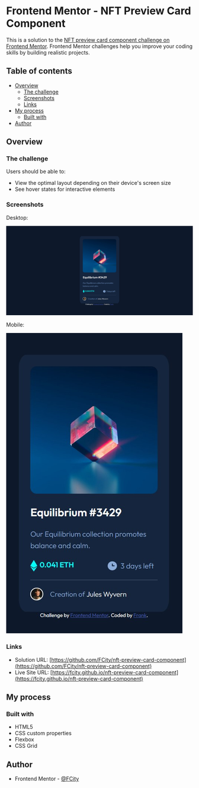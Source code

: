 # Frontend Mentor - NFT Preview Card Component

This is a solution to the [NFT preview card component challenge on Frontend Mentor](https://www.frontendmentor.io/challenges/nft-preview-card-component-SbdUL_w0U). Frontend Mentor challenges help you improve your coding skills by building realistic projects.

## Table of contents

- [Overview](#overview)
  - [The challenge](#the-challenge)
  - [Screenshots](#screenshots)
  - [Links](#links)
- [My process](#my-process)
  - [Built with](#built-with)
- [Author](#author)

## Overview

### The challenge

Users should be able to:

- View the optimal layout depending on their device's screen size
- See hover states for interactive elements

### Screenshots

Desktop:

![Desktop view](./images/screenshot-desktop.jpg?raw=true)

Mobile:

![Mobile view](./images/screenshot-mobile.jpg?raw=true)

### Links

- Solution URL: [https://github.com/FCity/nft-preview-card-component](https://github.com/FCity/nft-preview-card-component)
- Live Site URL: [https://fcity.github.io/nft-preview-card-component](https://fcity.github.io/nft-preview-card-component)

## My process

### Built with

- HTML5
- CSS custom properties
- Flexbox
- CSS Grid

## Author

- Frontend Mentor - [@FCity](https://www.frontendmentor.io/profile/FCity)
